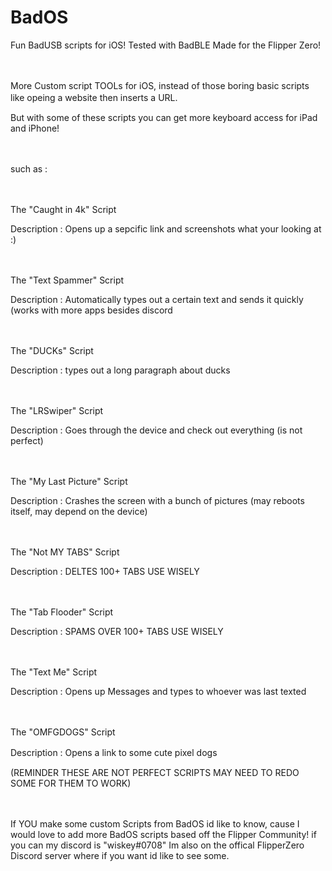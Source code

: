 # BadOS
Fun BadUSB scripts for iOS! Tested with BadBLE Made for the Flipper Zero!

ㅤ

More Custom script TOOLs for iOS, instead of those boring basic scripts like opeing a website then inserts a URL. 
ㅤ

But with some of these scripts you can get more keyboard access for iPad and iPhone! 

ㅤ

such as :

ㅤ

The "Caught in 4k" Script

Description : Opens up a sepcific link and screenshots what your looking at :)

ㅤ

The "Text Spammer" Script

Description : Automatically types out a certain text and sends it quickly (works with more apps besides discord

ㅤ

The "DUCKs" Script

Description : types out a long paragraph about ducks

ㅤ

The "LRSwiper" Script

Description : Goes through the device and check out everything (is not perfect)

ㅤ

The "My Last Picture" Script

Description : Crashes the screen with a bunch of pictures (may reboots itself, may depend on the device)

ㅤ

The "Not MY TABS" Script

Description : DELTES 100+ TABS USE WISELY 

ㅤ

The "Tab Flooder" Script

Description : SPAMS OVER 100+ TABS USE WISELY 

ㅤ

The "Text Me" Script

Description : Opens up Messages and types to whoever was last texted

ㅤㅤ

The "OMFGDOGS" Script

Description : Opens a link to some cute pixel dogs
ㅤ
ㅤ

(REMINDER THESE ARE NOT PERFECT SCRIPTS MAY NEED TO REDO SOME FOR THEM TO WORK)




ㅤ

If YOU make some custom Scripts from BadOS id like to know, cause I would love to add more BadOS scripts based off the Flipper Community! 
if you can my discord is "wiskey#0708"
Im also on the offical FlipperZero Discord server where if you want id like to see some.

